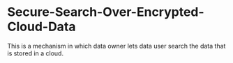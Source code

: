 # Secure-Search-Over-Encrypted-Cloud-Data
This is a mechanism in which data owner lets data user search the data that is stored in a cloud.
